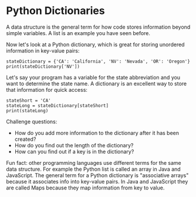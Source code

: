 # Python Dictionaries

A data structure is the general term for how code stores information beyond simple variables. A list is an example you have seen before.

Now let's look at a Python dictionary, which is great for storing unordered information in key-value pairs:

```
stateDictionary = {'CA': 'California', 'NV': 'Nevada', 'OR': 'Oregon'}
print(stateDictionary['NV'])
```

Let's say your program has a variable for the state abbreviation and you want to determine the state name. A dictionary is an excellent way to store that information for quick access:

```
stateShort = 'CA'
stateLong = stateDictionary[stateShort]
print(stateLong)
```

Challenge questions:
- How do you add more information to the dictionary after it has been created?
- How do you find out the length of the dictionary?
- How can you find out if a key is in the dictionary?

Fun fact: other programming languages use different terms for the same data structure. For example the Python list is called an array in Java and JavaScript. The general term for a Python dictionary is "associative arrays" because it associates info into key-value pairs. In Java and JavaScript they are called Maps because they map information from key to value.
